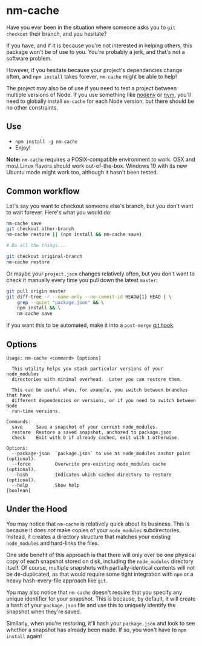 # nm-cache

Have you ever been in the situation where someone asks you to `git checkout` their branch, and you hesitate?

If you have, and if it is because you're not interested in helping others, this package won't be of use to you.  You're probably a jerk, and that's not a software problem.

However, if you hesitate because your project's dependencies change often, and `npm install` takes forever, `nm-cache` might be able to help!

The project may also be of use if you need to test a project between multiple versions of Node.  If you use something like [nodenv](https://github.com/nodenv/nodenv) or [nvm](https://github.com/creationix/nvm), you'll need to globally install `nm-cache` for each Node version, but there should be no other constraints.


## Use

- `npm install -g nm-cache`
- Enjoy!

**Note:** `nm-cache` requires a POSIX-compatible environment to work.  OSX and most Linux flavors should work out-of-the-box.  Windows 10 with its new Ubuntu mode might work too, although it hasn't been tested.


## Common workflow

Let's say you want to checkout someone else's branch, but you don't want to wait forever.  Here's what you would do:

```bash
nm-cache save
git checkout other-branch
nm-cache restore || (npm install && nm-cache save)

# Do all the things...

git checkout original-branch
nm-cache restore
```

Or maybe your `project.json` changes relatively often, but you don't want to check it manually every time you pull down the latest `master`:

```bash
git pull origin master
git diff-tree -r --name-only --no-commit-id HEAD@{1} HEAD | \
    grep --quiet "package.json" && \
    npm install && \
    nm-cache save
```

If you want this to be automated, make it into a `post-merge` [git hook](https://git-scm.com/book/en/v2/Customizing-Git-Git-Hooks#Client-Side-Hooks).


## Options

```
Usage: nm-cache <command> [options]

  This utility helps you stash particular versions of your node_modules
  directories with minimal overhead.  Later you can restore them.

  This can be useful when, for example, you switch between branches that have
  different dependencies or versions, or if you need to switch between Node
  run-time versions.

Commands:
  save     Save a snapshot of your current node_modules.
  restore  Restore a saved snapshot, anchored to package.json
  check    Exit with 0 if already cached, exit with 1 otherwise.

Options:
  --package-json  `package.json` to use as node_modules anchor point (optional).
  --force         Overwrite pre-existing node_modules cache (optional).
  --hash          Indicates which cached directory to restore (optional).
  --help          Show help                                            [boolean]
```


## Under the Hood

You may notice that `nm-cache` is relatively quick about its business.  This is because it does _not_ make copies of your `node_modules` subdirectories.  Instead, it creates a directory structure that matches your existing `node_modules` and hard-links the files.

One side benefit of this approach is that there will only ever be one physical copy of each snapshot stored on disk, including the `node_modules` directory itself.  Of course, multiple snapshots with partially-identical contents will not be de-duplicated, as that would require some tight integration with `npm` or a heavy hash-every-file approach like `git`.

You may also notice that `nm-cache` doesn't require that you specify any unique identifier for your snapshot.  This is because, by default, it will create a hash of your `package.json` file and use this to uniquely identify the snapshot when they're saved.

Similarly, when you're restoring, it'll hash your `package.json` and look to see whether a snapshot has already been made.  If so, you won't have to `npm install` again!
